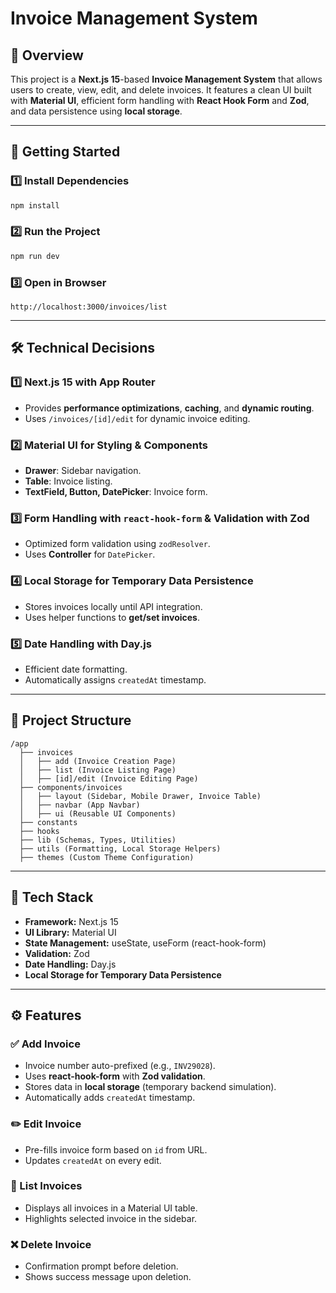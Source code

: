 # Invoice Management System

## 🚀 Overview
This project is a **Next.js 15**-based **Invoice Management System** that allows users to create, view, edit, and delete invoices. It features a clean UI built with **Material UI**, efficient form handling with **React Hook Form** and **Zod**, and data persistence using **local storage**.

---

## 🚀 Getting Started
### 1️⃣ Install Dependencies
```bash
npm install
```

### 2️⃣ Run the Project
```bash
npm run dev
```

### 3️⃣ Open in Browser
```
http://localhost:3000/invoices/list
```

---

## 🛠️ Technical Decisions
### **1️⃣ Next.js 15 with App Router**
- Provides **performance optimizations**, **caching**, and **dynamic routing**.
- Uses `/invoices/[id]/edit` for dynamic invoice editing.

### **2️⃣ Material UI for Styling & Components**
- **Drawer**: Sidebar navigation.
- **Table**: Invoice listing.
- **TextField, Button, DatePicker**: Invoice form.

### **3️⃣ Form Handling with `react-hook-form` & Validation with Zod**
- Optimized form validation using `zodResolver`.
- Uses **Controller** for `DatePicker`.

### **4️⃣ Local Storage for Temporary Data Persistence**
- Stores invoices locally until API integration.
- Uses helper functions to **get/set invoices**.

### **5️⃣ Date Handling with Day.js**
- Efficient date formatting.
- Automatically assigns `createdAt` timestamp.

---

## 📂 Project Structure
```
/app
  ├── invoices
  │   ├── add (Invoice Creation Page)
  │   ├── list (Invoice Listing Page)
  │   ├── [id]/edit (Invoice Editing Page)
  ├── components/invoices
  │   ├── layout (Sidebar, Mobile Drawer, Invoice Table)
  │   ├── navbar (App Navbar)
  │   ├── ui (Reusable UI Components)
  ├── constants
  ├── hooks
  ├── lib (Schemas, Types, Utilities)
  ├── utils (Formatting, Local Storage Helpers)
  ├── themes (Custom Theme Configuration)
```

---

## 🔧 Tech Stack
- **Framework:** Next.js 15
- **UI Library:** Material UI
- **State Management:** useState, useForm (react-hook-form)
- **Validation:** Zod
- **Date Handling:** Day.js
- **Local Storage for Temporary Data Persistence**

---

## ⚙️ Features
### ✅ Add Invoice
- Invoice number auto-prefixed (e.g., `INV29028`).
- Uses **react-hook-form** with **Zod validation**.
- Stores data in **local storage** (temporary backend simulation).
- Automatically adds `createdAt` timestamp.

### ✏️ Edit Invoice
- Pre-fills invoice form based on `id` from URL.
- Updates `createdAt` on every edit.

### 📜 List Invoices
- Displays all invoices in a Material UI table.
- Highlights selected invoice in the sidebar.

### ❌ Delete Invoice
- Confirmation prompt before deletion.
- Shows success message upon deletion.

